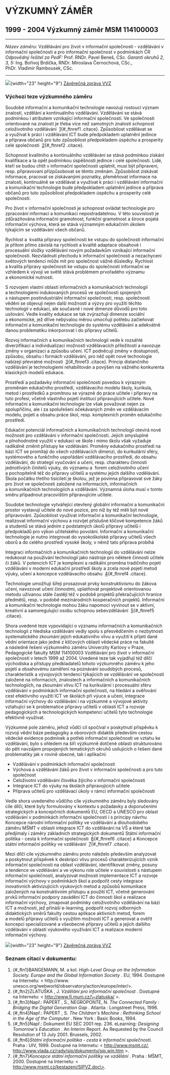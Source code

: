 # VÝZKUMNÝ ZÁMĚR

## 1999 - 2004 Výzkumný záměr MSM 114100003

  ------------------------------ ---------------------------------------------------------------------------------------------------------------------------------
  *Název záměru:*                Vzdělávání pro život v informační společnosti - vzdělávání v informační společnosti a pro informační společnost v podmínkách ČR
  *Odpovědný řešitel za PedF:*   Prof. RNDr. Pavel Beneš, CSc.
  *Garanti okruhů 2, 3, 5:*      Ing. Bořivoj Brdička, RNDr. Miroslava Černochová, CSc., PhDr. Vladimír Rambousek, CSc.
  ------------------------------ ---------------------------------------------------------------------------------------------------------------------------------

![](images/ico/pdf.gif){width="23" height="9"} [Závěrečná zpráva
VVZ](download/VVZ_zaverecna-zprava.pdf)

### Výchozí teze výzkumného záměru

Soudobé informační a komunikační technologie navozují rostoucí význam
znalostí, vzdělání a kontinuálního vzdělávání. Vzdělávání se stává
podmínkou i atributem vznikající informační společnosti. Ve společnosti
orientované na znalosti je třeba více než samotných znalostí schopnost
celoživotního vzdělávání  [1](#_ftn1){#_ftnref1 .citace}. Způsobilost
vzdělávat se a využívat k práci i vzdělávání ICT bude předpokladem
uplatnění jedince a příprava občanů pro tuto způsobilost předpokladem
úspěchu a prosperity celé společnosti  [2](#_ftn2){#_ftnref2 .citace}.

Schopnost kvalitního a kontinuálního vzdělávání se stává podmínkou
získání kvalifikace a ta opět podmínkou úspěšnosti jedince i celé
společnosti. Lidé, kteří se budou chtít v informační společnosti
uplatnit, musí být připraveni, resp. připravovaní přizpůsobovat se těmto
změnám. Způsobilost získávat informace, pracovat se získávanými
poznatky, přeměňovat informace na znalosti, kontinuálně se vzdělávat
a využívat k práci i vzdělávání informační a komunikační technologie
bude předpokladem uplatnění jedince a příprava občanů pro tuto
způsobilost předpokladem úspěchu a prosperity celé společnosti.

Pro život v informační společnosti je schopnost ovládat technologie pro
zpracování informací a komunikaci nepostradatelnou. V této souvislosti
je zdůrazňována informační gramotnost, funkční gramotnost a široce
pojatá informační výchova, která se stává významným edukačním úkolem
týkajícím se vzdělávání všech občanů.

Rychlost a  kvalita přípravy společnosti ke vstupu do společnosti
informační je přitom přímo závislá na rychlosti a kvalitě adaptace
obsahové i  procesuální složky vzdělávání novým požadavkům vznikající
informační společnosti. Nezvládnutí přechodu k informační společnosti
a nezachycení světových tendencí může mít pro společnost vážné důsledky.
Rychlost a kvalita přípravy společnosti ke vstupu do společnosti
informační se vzhledem k vývoji ve světě stává problémem prvořadého
významu a ekonomické nutnosti.

S rozvojem vlastní oblasti informačních a komunikačních technologií
a technologiemi indukovaných procesů ve společnosti spojených s nástupem
postindustriální informační společnosti, resp. společnosti vědění se
objevují nejen další možnosti a výzvy pro využití těchto technologií
v edukaci, ale současně i nové dimenze důvodů pro toto usilování. Vedle
kvality edukace se tak zvýrazňují dimenze sociální a ekonomické, jež
dříve nebývalou měrou umocňují potřebu začleňovat informační
a komunikační technologie do systému vzdělávání a adekvátně danou
problematiku inkorporovat i do přípravy učitelů.

Rozvoj informačních a komunikačních technologií vede k rozsáhlé
diverzifikaci a individualizaci možností vzdělávacích příležitostí
a navozuje změny v organizaci a způsobu učení. ICT podněcují změny
v dostupnosti, způsobu, obsahu i formách vzdělávání, pro něž opět nové
technologie nabízejí převratné možnosti  [3](#_ftn3){#_ftnref3 .citace}.
Princip distančního vzdělávání je technologiemi rehabilitován a povýšen
na vážného konkurenta klasických modelů edukace.

Prostředí a požadavky informační společnosti povedou k výrazným proměnám
edukačního prostředí, vzdělávacího modelu školy, kurikula, metod i
prostředků a promítnou se výrazně do práce učitele i přípravy na tuto
profesi, včetně vlastního pojetí institucí připravujících učitele. Nové
informační a komunikační technologie lze však považovat nejen za
spolupříčinu, ale i za spoluřešení očekávaných změn ve vzdělávacím
modelu, pojetí a obsahu práce škol, resp. komplexních proměn edukačního
prostředí.

Edukační potenciál informačních a komunikačních technologií otevírá nové
možnosti pro vzdělávání v informační společnosti. Jejich smysluplné
a plnohodnotné využití v edukaci ve škole i mimo školu však vyžaduje
radikálně změnit přístupy ke vzdělávání. Proměny edukačního prostředí na
bázi ICT se promítají do všech vzdělávacích dimenzí, do kurikulární
sféry, systémového a funkčního uspořádání vzdělávacího prostředí, do
obsahu vzdělávání, do strategií vyučování a učení, resp. charakteru
činností jednotlivých činitelů výuky, do významu a  forem celoživotního
učení a pochopitelně též do přípravy učitelů a systému jejich dalšího
vzdělávání. Škola počátku třetího tisíciletí je školou, jež je povinna
připravovat své žáky pro život ve společnosti založené na informacích,
informačních a komunikačních technologiích a vzdělávání. Významná úloha
musí v tomto směru připadnout pracovištím připravujícím učitele.

Soudobé technologie vytvářející otevřený globální informační
a komunikační prostor vystavují učitele do nové pozice, pro níž by též
měli být nově připravováni. Způsobilost využívat informační
a komunikační technologie, realizovat informační výchovu a rozvíjet
příslušné klíčové kompetence žáků a studentů se stává jedním
z podstatných úkolů přípravy učitelů i předpokladů pro výkon učitelského
povolání. Informační a komunikační technologie je nutno integrovat do
vysokoškolské přípravy učitelů všech oborů a do celého prostředí vysoké
školy, v němž tato příprava probíhá

Integraci informačních a komunikačních technologií do vzdělávání nelze
redukovat na používání technologií jako nástroje pro některé činnosti
učitele či žáků. V potencích ICT je komplexní a radikální proměna
tradičního pojetí vzdělávání v moderní edukační prostředí školy a zcela
nové pojetí metod výuky, učení a koncepce vzdělávacího obsahu 
[4](#_ftn4){#_ftnref4 .citace}.

Technologie umožňují šířeji prosazovat prvky konstruktivismu do žákova
učení, navozovat učení činnostmi, uplatňovat projektově orientovanou
metodu užívanou stále častěji též v podobě projektů překračujících
hranice předmětů, resp. v podobě mezinárodních kooperačních projektů.
Informační a komunikační technologie mohou žáku napomoci vyvinout se
v aktivní, kreativní a samoregulující osobu schopnou sebevzdělávání 
[5](#_ftn5){#_ftnref5 .citace}.

Shora uvedené teze vypovídající o významu informačních a komunikačních
technologií z hlediska vzdělávání vedly spolu s přesvědčením o
nezbytnosti systematického zkoumání jejich edukativního vlivu a využití
k přijetí dané vědní orientace jako jedné z klíčových oblastí vědecké
práce na fakultě a následně řešení výzkumného záměru Univerzity Karlovy
v Praze, Pedagogické fakulty MSM 114100003 Vzdělávání pro život v
informační společnosti v letech 1999 až 2004. Uvedené teze tak vyjadřují
též dílčí východiska a přístupy předkladatelů tohoto výzkumného záměru
k jeho pojetí a obsahovému zaměření na poznávání soudobých procesů,
charakteristik a vývojových tendencí týkajících se vzdělávání ve
společnosti založené na informacích, znalostech a informačních
a komunikačních technologiích, na zkoumání vlivu ICT na kurikulární
i procesuální sféru vzdělávání v podmínkách informační společnosti, na
hledání a ověřování cest efektivního využití ICT ve školách při výuce
a učení, integrace informační výchovy do vzdělávání i na výzkumné
a vývojové aktivity vztahující se k problematice přípravy učitelů
v oblasti ICT a rozvoje pedagogických a technologických kompetencí
učitelů tyto technologie efektivně využívat.

Výzkumné pole záměru, jehož vůdčí cíl spočíval v poskytnutí příspěvku k
rozvoji vědní báze pedagogiky a oborových didaktik především cestou
vědecké evidence podmínek a potřeb informační společnosti ve vztahu ke
vzdělávání, bylo s ohledem na šíři výzkumně dotčené oblasti
strukturováno do pěti navzájem propojených tematických okruhů
usilujících o řešení dané problematiky jak v rovině obecné, tak
i aplikační:

-   Vzdělávání v podmínkách informační společnosti
-   Výchova a vzdělávání žáků pro život v informační společnosti a pro
    tuto společnost
-   Celoživotní vzdělávání člověka žijícího v informační společnosti
-   Integrace ICT do výuky na školách připravujících učitele
-   Příprava učitelů pro vzdělávací úkoly v rámci informační společnosti

Vedle shora uvedeného vůdčího cíle výzkumného záměru byly sledovány cíle
dílčí, které byly formulovány v kontextu s požadavky a doporučeními
strategických a koncepčních dokumentů EU, OECD a UNESCO pro oblast
vzdělávání v podmínkách informační společnosti i s principy návrhu
Koncepce národní informační politiky ve vzdělávání a dlouhodobého záměru
MŠMT v oblasti integrace ICT do vzdělávání na VŠ a které tak předjímaly
i záměry základních strategických dokumentů Státní informační politika -
cesta k informační společnosti  [6](#_ftn6){#_ftnref6 .citace}
a Koncepce státní informační politiky ve vzdělávání 
[7](#_ftn7){#_ftnref7 .citace}.

Mezi dílčí cíle výzkumného záměru proto náleželo především analyzovat
a poskytnout příspěvek k deskripci vlivu procesů charakterizujících
vznik informační společnosti na oblast vzdělávání, identifikovat změny,
posuny a tendence ve vzdělávání a ve výkonu role učitele v souvislosti
s nástupem informační společnosti, analyzovat možnosti implementace ICT
a rozvoje informační výchovy v podmínkách škol a podpořit cesty
integrace inovativních aktivizujících výukových metod a způsobů
komunikace založených na konstruktivním přístupu a použití ICT, včetně
generování prvků informační podpory zavádění ICT do činnosti škol
a realizace informační výchovy, zmapovat podmínky celoživotního
vzdělávání na bázi ICT a možnosti, jež přináší e-learning, podpořit
rozvoj odborných didaktických směrů fakulty cestou aplikace aktivních
metod, forem a modelů přípravy učitelů s využitím možností ICT
a generovat a ověřit koncepci specializované a všeobecné přípravy
učitelů a jejich dalšího vzdělávání v oblasti výukového využívání ICT
a realizace moderní informační výchovy.

![](images/ico/pdf.gif){width="23" height="9"} [Závěrečná zpráva
VVZ](download/VVZ_zaverecna-zprava.pdf)

### Seznam citací v dokumentu:

1.  [](#_ftnref1){#_ftn1}BANGEMANN, M. a kol. *High-Level Group on the
    Information Society. Europe and the Global Information Society* .
    EU, 1994. Dostupné na Internetu: \< http://www.
    unesco.org/webworld/observatory/action/europe/inter/\>.
2.  [](#_ftnref2){#_ftn2}ZLATUŠKA , J. *Vzdělání pro informační
    společnost* . Dostupné na Internetu: \<
    http://www.fi.muni.cz/\~zlatuska/ \>.
3.  [](#_ftnref3){#_ftn3}Např.: PAPERT , S., NEGROPONTE, N. *The
    Connected Family : Bridging the Digital Generation Gap* . Atlanta :
    Longstreet Press, 1996.
4.  [](#_ftnref4){#_ftn4}Např.: PAPERT , S. *The Children\'s Machine :
    Rethinking School in the Age of the Computer* . New York : Basic
    Books, 1994.
5.  [](#_ftnref5){#_ftn5}Např.: Dokument EU SEC 2001 rep. 236.
    eLearning: *Designing Tomorrow\'s Education* . An Interim Report. As
    Requested by the Council Resolution of 13 July 2001. Brussels, 2002.
6.  [](#_ftnref6){#_ftn6}*Státní informační politika - cesta
    k informační společnosti.* Praha : UIV, 1999. Dostupné na Internetu:
    \< http://www.msmt.cz/,
    <http://www.vlada.cz/rady/sip/dokumenty/sip.win.htm> \>.
7.  [](#_ftnref7){#_ftn7}*Koncepce státní informační politiky ve
    vzdělání* . Praha : MŠMT, 2000. Dostupné na Internetu: \<
    http://www.msmt.cz/kestazeni/SIPVZ.doc\>.

